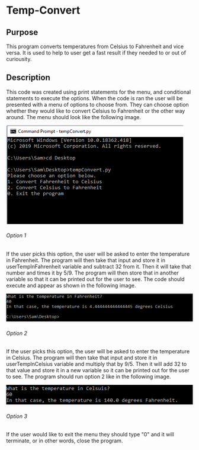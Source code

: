 # Temp-Convert
## Purpose
This program converts temperatures from Celsius to Fahrenheit and vice versa. It is used to help to user get a fast result if they needed to or out of curiousity. 
## Description
This code was created using print statements for the menu, and conditional statements to execute the options. When the code is ran the user will be presented with a menu of options to choose from. They can choose option whether they would like to convert Celsius to Fahrenheit or the other way around. The menu should look like the following image.


![](tempConvert.PNG)



###### Option 1
If the user picks this option, the user will be asked to enter the temperature in Fahrenheit. The program will then take that input and store it in userTempInFahrenheit variable and subtract 32 from it. Then it will take that number and times it by 5/9. The program will then store that in another variable so that it can be printed out for the user to see. The code should execute and appear as shown in the following image.

![](option1.PNG)


###### Option 2
If the user picks this option, the user will be asked to enter the temperature in Celsius. The program will then take that input and store it in userTempInCelsius variable and multiply that by 9/5. Then it will add 32 to that value and store it in a new variable so it can be printed out for the user to see. The program should run option 2 like in the following image. 

![](option2.PNG)


###### Option 3 
If the user would like to exit the menu they should type "0" and it will terminate, or in other words, close the program.
